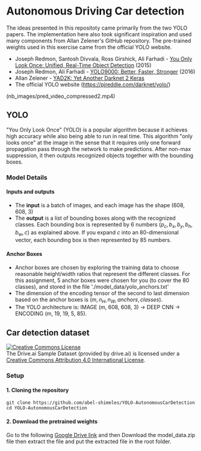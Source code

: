 # Autonomous Driving Car detection

The ideas presented in this repositoty came primarily from the two YOLO papers. The implementation here also took significant inspiration and used many components from Allan Zelener's GitHub repository. The pre-trained weights used in this exercise came from the official YOLO website. 
* Joseph Redmon, Santosh Divvala, Ross Girshick, Ali Farhadi - [You Only Look Once: Unified, Real-Time Object Detection](https://arxiv.org/abs/1506.02640) (2015)
* Joseph Redmon, Ali Farhadi - [YOLO9000: Better, Faster, Stronger](https://arxiv.org/abs/1612.08242) (2016)
* Allan Zelener - [YAD2K: Yet Another Darknet 2 Keras](https://github.com/allanzelener/YAD2K)
* The official YOLO website (https://pjreddie.com/darknet/yolo/)


(nb_images/pred_video_compressed2.mp4)


## YOLO

"You Only Look Once" (YOLO) is a popular algorithm because it achieves high accuracy while also being able to run in real time. This algorithm "only looks once" at the image in the sense that it requires only one forward propagation pass through the network to make predictions. After non-max suppression, it then outputs recognized objects together with the bounding boxes.

### Model Details

#### Inputs and outputs
* The **input** is a batch of images, and each image has the shape (608, 608, 3)
* The **output** is a list of bounding boxes along with the recognized classes. Each bounding box is represented by 6 numbers $(p_c, b_x, b_y, b_h, b_w, c)$ as explained above. If you expand $c$ into an 80-dimensional vector, each bounding box is then represented by 85 numbers. 

#### Anchor Boxes
* Anchor boxes are chosen by exploring the training data to choose reasonable height/width ratios that represent the different classes.  For this assignment, 5 anchor boxes were chosen for you (to cover the 80 classes), and stored in the file './model_data/yolo_anchors.txt'
* The dimension of the encoding tensor of the second to last dimension based on the anchor boxes is $(m, n_H,n_W,anchors,classes)$.
* The YOLO architecture is: IMAGE (m, 608, 608, 3) -> DEEP CNN -> ENCODING (m, 19, 19, 5, 85).

## Car detection dataset

<a rel="license" href="http://creativecommons.org/licenses/by/4.0/"><img alt="Creative Commons License" style="border-width:0" src="https://i.creativecommons.org/l/by/4.0/88x31.png" /></a><br /><span xmlns:dct="http://purl.org/dc/terms/" property="dct:title">The Drive.ai Sample Dataset</span> (provided by drive.ai) is licensed under a <a rel="license" href="http://creativecommons.org/licenses/by/4.0/">Creative Commons Attribution 4.0 International License</a>.

### Setup

#### 1. Cloning the repository
```shell
git clone https://github.com/abel-shimeles/YOLO-AutonomousCarDetection
cd YOLO-AutonomousCarDetection
```
#### 2. Download the pretrained weights
Go to the following <a href="https://drive.google.com/file/d/1WuS8bluFTpDduKSUFTHKHFb7mAXmK53b/view">Google Drive link</a> and then Download the model_data.zip file then extract the file and put the extracted file in the root folder.

